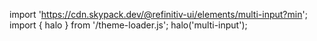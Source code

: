 <!--
type: template
name: multi-input
-->

import 'https://cdn.skypack.dev/@refinitiv-ui/elements/multi-input?min';
import { halo } from '/theme-loader.js';
halo('multi-input');
